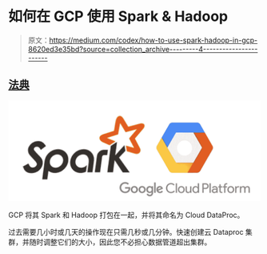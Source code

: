 # 如何在 GCP 使用 Spark & Hadoop

> 原文：<https://medium.com/codex/how-to-use-spark-hadoop-in-gcp-8620ed3e35bd?source=collection_archive---------4----------------------->

## [法典](http://medium.com/codex)

![](img/36007afc6d6508ea85003432296a4fff.png)

GCP 将其 Spark 和 Hadoop 打包在一起，并将其命名为 Cloud DataProc。

过去需要几小时或几天的操作现在只需几秒或几分钟。快速创建云 Dataproc 集群，并随时调整它们的大小，因此您不必担心数据管道超出集群。